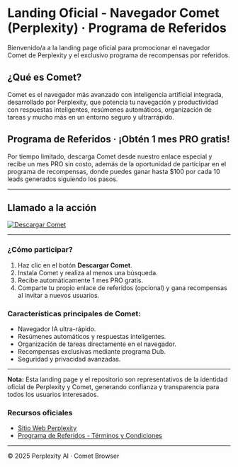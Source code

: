 # Landing Oficial - Navegador Comet (Perplexity) · Programa de Referidos

Bienvenido/a a la landing page oficial para promocionar el navegador Comet de Perplexity y el exclusivo programa de recompensas por referidos.

## ¿Qué es Comet?

Comet es el navegador más avanzado con inteligencia artificial integrada, desarrollado por Perplexity, que potencia tu navegación y productividad con respuestas inteligentes, resúmenes automáticos, organización de tareas y mucho más en un entorno seguro y ultrarrápido.

## Programa de Referidos · ¡Obtén 1 mes PRO gratis!

Por tiempo limitado, descarga Comet desde nuestro enlace especial y recibe un mes PRO sin costo, además de la oportunidad de participar en el programa de recompensas, donde puedes ganar hasta $100 por cada 10 leads generados siguiendo los pasos.

---

## **Llamado a la acción**

[![Descargar Comet](https://img.shields.io/badge/Descargar%20Comet-%238256ff?style=for-the-badge&logo=perplexity)](https://pplx.ai/iholamundo78017)

---

### ¿Cómo participar?

1. Haz clic en el botón **Descargar Comet**.
2. Instala Comet y realiza al menos una búsqueda.
3. Recibe automáticamente 1 mes PRO gratis.
4. Comparte tu propio enlace de referidos (opcional) y gana recompensas al invitar a nuevos usuarios.

### Características principales de Comet:

- Navegador IA ultra-rápido.
- Resúmenes automáticos y respuestas inteligentes.
- Organización de tareas directamente en el navegador.
- Recompensas exclusivas mediante programa Dub.
- Seguridad y privacidad avanzadas.

---

**Nota:** Esta landing page y el repositorio son representativos de la identidad oficial de Perplexity y Comet, generando confianza y transparencia para todos los usuarios interesados.

### Recursos oficiales

- [Sitio Web Perplexity](https://www.perplexity.ai/)
- [Programa de Referidos - Términos y Condiciones](https://www.perplexity.ai/es-es/hub/legal/refer-a-friend-program)

---

© 2025 Perplexity AI · Comet Browser
